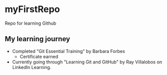 # myFirstRepo
Repo for learning Github
## My learning journey
- Completed "Git Essential Training" by Barbara Forbes
  - Certificate earned
- Currently going through "Learning Git and GitHub" by Ray Villalobos on LinkedIn Learning.
